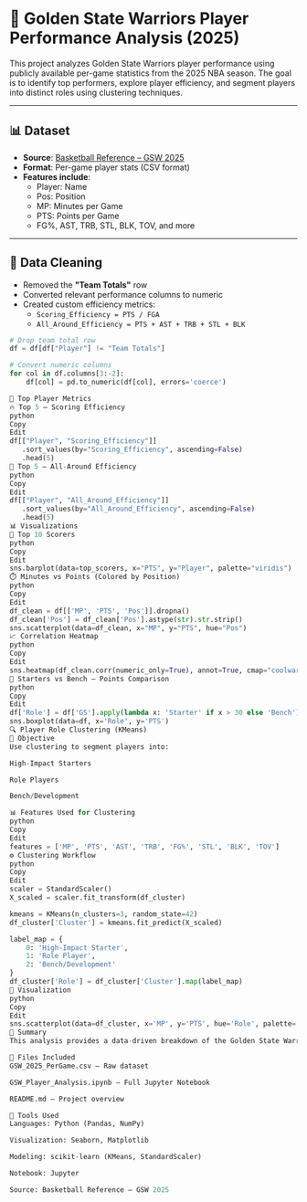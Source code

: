 # 🏀 Golden State Warriors Player Performance Analysis (2025)

This project analyzes Golden State Warriors player performance using publicly available per-game statistics from the 2025 NBA season. The goal is to identify top performers, explore player efficiency, and segment players into distinct roles using clustering techniques.

---

## 📊 Dataset

- **Source**: [Basketball Reference – GSW 2025](https://www.basketball-reference.com/teams/GSW/2025.html)
- **Format**: Per-game player stats (CSV format)
- **Features include**:
  - Player: Name
  - Pos: Position
  - MP: Minutes per Game
  - PTS: Points per Game
  - FG%, AST, TRB, STL, BLK, TOV, and more

---

## 🧼 Data Cleaning

- Removed the **"Team Totals"** row
- Converted relevant performance columns to numeric
- Created custom efficiency metrics:
  - `Scoring_Efficiency = PTS / FGA`
  - `All_Around_Efficiency = PTS + AST + TRB + STL + BLK`

```python
# Drop team total row
df = df[df["Player"] != "Team Totals"]

# Convert numeric columns
for col in df.columns[3:-2]:
    df[col] = pd.to_numeric(df[col], errors='coerce')

🌟 Top Player Metrics
🔥 Top 5 – Scoring Efficiency
python
Copy
Edit
df[["Player", "Scoring_Efficiency"]]
   .sort_values(by="Scoring_Efficiency", ascending=False)
   .head(5)
🔁 Top 5 – All-Around Efficiency
python
Copy
Edit
df[["Player", "All_Around_Efficiency"]]
   .sort_values(by="All_Around_Efficiency", ascending=False)
   .head(5)
📊 Visualizations
🏀 Top 10 Scorers
python
Copy
Edit
sns.barplot(data=top_scorers, x="PTS", y="Player", palette="viridis")
⏱️ Minutes vs Points (Colored by Position)
python
Copy
Edit
df_clean = df[['MP', 'PTS', 'Pos']].dropna()
df_clean['Pos'] = df_clean['Pos'].astype(str).str.strip()
sns.scatterplot(data=df_clean, x="MP", y="PTS", hue="Pos")
📈 Correlation Heatmap
python
Copy
Edit
sns.heatmap(df_clean.corr(numeric_only=True), annot=True, cmap="coolwarm")
🧍 Starters vs Bench – Points Comparison
python
Copy
Edit
df['Role'] = df['GS'].apply(lambda x: 'Starter' if x > 30 else 'Bench')
sns.boxplot(data=df, x='Role', y='PTS')
🔍 Player Role Clustering (KMeans)
🎯 Objective
Use clustering to segment players into:

High-Impact Starters

Role Players

Bench/Development

📊 Features Used for Clustering
python
Copy
Edit
features = ['MP', 'PTS', 'AST', 'TRB', 'FG%', 'STL', 'BLK', 'TOV']
⚙️ Clustering Workflow
python
Copy
Edit
scaler = StandardScaler()
X_scaled = scaler.fit_transform(df_cluster)

kmeans = KMeans(n_clusters=3, random_state=42)
df_cluster['Cluster'] = kmeans.fit_predict(X_scaled)

label_map = {
    0: 'High-Impact Starter',
    1: 'Role Player',
    2: 'Bench/Development'
}
df_cluster['Role'] = df_cluster['Cluster'].map(label_map)
📍 Visualization
python
Copy
Edit
sns.scatterplot(data=df_cluster, x='MP', y='PTS', hue='Role', palette='Set2')
📌 Summary
This analysis provides a data-driven breakdown of the Golden State Warriors’ roster using advanced metrics and clustering. It helps uncover player strengths, roles, and potential development paths for lineup optimization and coaching decisions.

📁 Files Included
GSW_2025_PerGame.csv – Raw dataset

GSW_Player_Analysis.ipynb – Full Jupyter Notebook

README.md – Project overview

🧰 Tools Used
Languages: Python (Pandas, NumPy)

Visualization: Seaborn, Matplotlib

Modeling: scikit-learn (KMeans, StandardScaler)

Notebook: Jupyter

Source: Basketball Reference – GSW 2025


